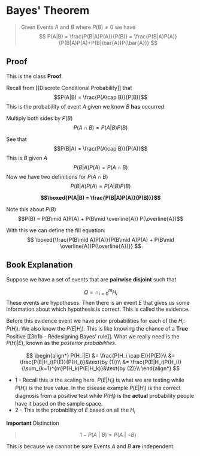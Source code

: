 # Bayes' Theorem
> Given Events $A$ and $B$ where $P(B) \neq 0$ we have
> $$
> P(A|B) = \frac{P(B|A)P(A)}{P(B)}
> = \frac{P(B|A)P(A)}{P(B|A)P(A)+P(B|\bar{A})P(\bar{A})}
> $$
## Proof
This is the class **Proof**.

Recall from [[Discrete Conditional Probability]] that 
$$P(A|B) = \frac{P(A\cap B)}{P(B)}$$
This is the probability of event $A$ given we know $B$ **has** occurred. 

Multiply both sides by $P(B)$
$${P(A\cap B)} = P(A|B)P(B)$$

See that $$P(B|A) = \frac{P(A\cap B)}{P(A)}$$
This is $B$ given $A$
$$P(B|A)P(A) = P(A\cap B)$$
Now we have two definitions for $P(A \cap B)$
$$P(B|A)P(A) = P(A|B)P(B)$$

**$$\boxed{P(A|B) = \frac{P(B|A)P(A)}{P(B)}}$$**

Note this about $P(B)$
$$P(B) = P(B\mid A)P(A) + P(B\mid \overline{A}) P(\overline{A})$$

With this we can define the fill equation:
$$
\boxed{\frac{P(B\mid A)P(A)}{P(B\mid A)P(A) + P(B\mid \overline{A})P(\overline{A})}}
$$

## Book Explanation
Suppose we have a set of events that are **pairwise disjoint** such that

$$\Omega = {\cap}_{i = 0}^{m} H_i$$
These events are hypotheses. Then there is an event $E$ that gives us some information about which hypothesis is correct. This is called the evidence. 

Before this evidence event we have prior probabilities for each of the $H_i$: $P(H_i)$. We also know the $P(E|H_i)$. This is like knowing the chance of a **True** Positive [[3b1b - Redesigning Bayes' rule]]. What we really need is the $P(H_i|E)$, known as the *posterior probabilities*.

$$
\begin{align*}
	P(H_i|E) &= \frac{P(H_i \cap E)}{P(E)}\\
			 &= \frac{P(E|H_i)P(E)}{P(H_i)}&\text{by (1)}\\
			 &= \frac{P(E|H_i)P(H_i)}{\sum_{k=1}^{m}P(H_k)P(E|H_k)}&\text{by (2)}\\
\end{align*}
$$

+ $1$ - Recall this is the scaling here. $P(E|H_i)$ is what we are testing while $P(H_i)$ is the true value. In the disease example  $P(E|H_i)$ is the correct diagnosis from a positive test while $P(H_i)$ is the **actual** probability people have it based on the sample space. 
+ $2$ - This is the probability of $E$ based on all the $H_i$ 

**Important** Distinction
> $$1 - P(A \ | \ B) \neq P(A \ | \ \lnot B)$$

This is because we cannot be sure Events $A$ and $B$ **are** independent.